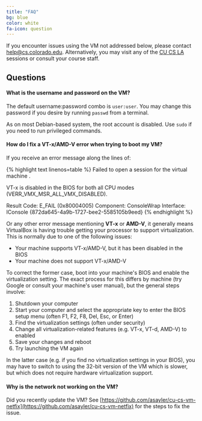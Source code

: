 ```yaml
---
title: "FAQ"
bg: blue
color: white
fa-icon: question
---
```


If you encounter issues using the VM not addressed below, please
contact
[help@cs.colorado.edu](mailto:help@cs.colorado.edu). Alternatively, you
may visit any of the [CU CS
LA](https://foundation.cs.colorado.edu/la/) sessions or consult your
course staff.

## Questions

#### What is the username and password on the VM?

The default username:password combo is `user:user`. You may change
this password if you desire by running `passwd` from a terminal.

As on most Debian-based system, the root account is disabled. Use
`sudo` if you need to run privileged commands. 

#### How do I fix a VT-x/AMD-V error when trying to boot my VM?

If you receive an error message along the lines of:

{% highlight text linenos=table %}
Failed to open a session for the virtual machine <VM Name>.

VT-x is disabled in the BIOS for both all CPU modes
(VERR_VMX_MSR_ALL_VMX_DISABLED).

Result Code:    E_FAIL (0x80004005)
Component:      ConsoleWrap
Interface:      IConsole {872da645-4a9b-1727-bee2-5585105b9eed}
{% endhighlight %}

Or any other error message mentioning **VT-x** or **AMD-V**, it
generally means VirtualBox is having trouble getting your processor to
support virtualization. This is normally due to one of the following
issues:

- Your machine supports VT-x/AMD-V, but it has been disabled in the
  BIOS
- Your machine does not support VT-x/AMD-V

To correct the former case, boot into your machine's BIOS and enable the
virtualization setting. The exact process for this differs by machine
(try Google or consult your machine's user manual), but the general
steps involve:

1. Shutdown your computer
2. Start your computer and select the appropriate key to enter the BIOS
setup menu (often F1, F2, F8, Del, Esc, or Enter)
3. Find the virtualization settings (often under security)
4. Change all virtualization-related features (e.g. VT-x, VT-d, AMD-V)
to enabled
5. Save your changes and reboot
6. Try launching the VM again

In the latter case (e.g. if you find no virtualization settings in
your BIOS), you may have to switch to using the 32-bit version of the
VM which is slower, but which does not require hardware virtualization
support.

#### Why is the network not working on the VM?

Did you recently update the VM? See
[https://github.com/asayler/cu-cs-vm-netfix](https://github.com/asayler/cu-cs-vm-netfix)
for the steps to fix the issue.
